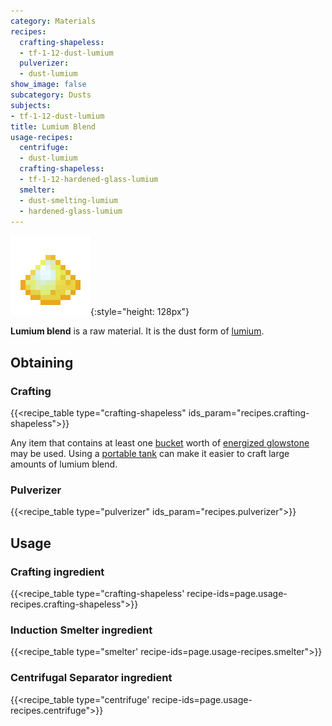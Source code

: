 ```yaml
---
category: Materials
recipes:
  crafting-shapeless:
  - tf-1-12-dust-lumium
  pulverizer:
  - dust-lumium
show_image: false
subcategory: Dusts
subjects:
- tf-1-12-dust-lumium
title: Lumium Blend
usage-recipes:
  centrifuge:
  - dust-lumium
  crafting-shapeless:
  - tf-1-12-hardened-glass-lumium
  smelter:
  - dust-smelting-lumium
  - hardened-glass-lumium
---
```


![Lumium blend](/assets/images/docs/1.12/thermal-foundation/dust-lumium.png){:style="height: 128px"}


**Lumium blend** is a raw material. It is the dust form of
[lumium](../lumium-ingot/).


Obtaining
---------

### Crafting
{{<recipe_table type="crafting-shapeless" ids_param="recipes.crafting-shapeless">}}

Any item that contains at least one
[bucket](https://minecraft.gamepedia.com/Bucket) worth of [energized
glowstone](../energized-glowstone/) may be used. Using a [portable
tank](../../thermal-expansion/portable-tank/) can make it easier to craft large amounts of lumium
blend.

### Pulverizer
{{<recipe_table type="pulverizer" ids_param="recipes.pulverizer">}}


Usage
-----

### Crafting ingredient
{{<recipe_table type="crafting-shapeless' recipe-ids=page.usage-recipes.crafting-shapeless">}}

### Induction Smelter ingredient
{{<recipe_table type="smelter' recipe-ids=page.usage-recipes.smelter">}}

### Centrifugal Separator ingredient
{{<recipe_table type="centrifuge' recipe-ids=page.usage-recipes.centrifuge">}}
